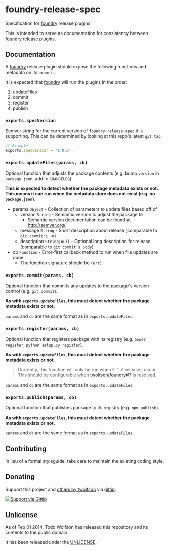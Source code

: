 # foundry-release-spec

Specification for [foundry][] release plugins

[foundry]: https://github.com/twolfson/foundry

This is intended to serve as documentation for consistency between [foundry][] release plugins.

## Documentation
A [foundry][] release plugin should expose the following functions and metadata on its `exports`.

It is expected that [foundry][] will run the plugins in the order:

1. updateFiles
2. commit
3. register
4. publish

### `exports.specVersion`
Semver string for the current version of `foundry-release-spec` it is supporting. This can be determined by looking at this repo's latest `git tag`.

```js
// Example
exports.specVersion = '1.0.0';
```

### `exports.updateFiles(params, cb)`
Optional function that adjusts the package contents (e.g. bump `version` in `package.json`, add to `CHANGELOG`).

**This is expected to detect whether the package metadata exists or not. This means it can run when the metadata store does not exist (e.g. no `package.json`).**

- params `Object` - Collection of parameters to update files based off of
    - version `String` - Semantic version to adjust the package to
        - Semantic version documentation can be found at http://semver.org/
    - message `String` - Short description about release (comparable to `git commit's -m`)
    - description `String|null` - Optional long description for release (comparable to `git commit's body`)
- cb `Function` - Error-first callback method to run when file updates are done
    - The function signature should be `(err)`

### `exports.commit(params, cb)`
Optional function that commits any updates to the package's version control (e.g. `git commit`).

**As with `exports.updateFiles`, this must detect whether the package metadata exists or not.**

`params` and `cb` are the same format as in `exports.updateFiles`.

### `exports.register(params, cb)`
Optional function that registers package with its registry (e.g. `bower register`, `python setup.py register`).

**As with `exports.updateFiles`, this must detect whether the package metadata exists or not.**

> Currently, this function will only be run when `0.1.0` releases occur. This should be configurable when [twolfson/foundry#7][] is resolved.

[twolfson/foundry#7]: https://github.com/twolfson/foundry/issues/7

`params` and `cb` are the same format as in `exports.updateFiles`.

### `exports.publish(params, cb)`
Optional function that publishes package to its registry (e.g. `npm publish`).

**As with `exports.updateFiles`, this must detect whether the package metadata exists or not.**

`params` and `cb` are the same format as in `exports.updateFiles`.

## Contributing
In lieu of a formal styleguide, take care to maintain the existing coding style.

## Donating
Support this project and [others by twolfson][gittip] via [gittip][].

[![Support via Gittip][gittip-badge]][gittip]

[gittip-badge]: https://rawgithub.com/twolfson/gittip-badge/master/dist/gittip.png
[gittip]: https://www.gittip.com/twolfson/

## Unlicense
As of Feb 01 2014, Todd Wolfson has released this repository and its contents to the public domain.

It has been released under the [UNLICENSE][].

[UNLICENSE]: UNLICENSE
